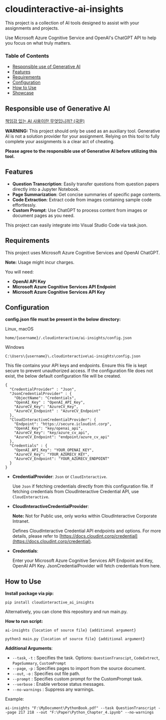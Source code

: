 # cloudinteractive-ai-insights
This project is a collection of AI tools designed to assist with your assignments and projects.

Use Microsoft Azure Cognitive Service and OpenAI's ChatGPT API to help you focus on what truly matters.




### Table of Contents
* [Responsible use of Generative AI](#responsible-use-of-generative-ai)
* [Features](#features)
* [Requirements](#requirements)
* [Configuration](#configuration)
* [How to Use](#how-to-use)
* [Showcase](#showcase)

## Responsible use of Generative AI

[책임감 있는 AI 사용이란 무엇입니까? (국문)](https://github.com/Coppermine-SP/Coppermine-SP/blob/main/ResponsibleUseOfAI_KR.md)

**WARNING:**
This project should only be used as an auxiliary tool. Generative AI is not a solution provider for your assignment. Relying on this tool to fully complete your assignments is a clear act of cheating. 

**Please agree to the responsible use of Generative AI before utilizing this tool.**

## Features
- **Question Transcription**:   Easily transfer questions from question papers directly into a Jupyter Notebook.
- **Page Summarization**:   Get concise summaries of specific page contents.
- **Code Extraction**:   Extract code from images containing sample code effortlessly.
- **Custom Prompt**:   Use ChatGPT to process content from images or document pages as you need.

This project can easily integrate into Visual Studio Code via task.json.
## Requirements
This project uses Microsoft Azure Cognitive Services and OpenAI ChatGPT. 

**Note:** Usage might incur charges.

You will need:
- **OpenAI API Key**
- **Microsoft Azure Cognitive Services API Endpoint**
- **Microsoft Azure Cognitive Services API Key**

## Configuration
**config.json file must be present in the below directory:**

Linux, macOS
```
home/{username}/.cloudinteractive/ai-insights/config.json
```
Windows
```
C:\Users\{username}\.cloudinteractive\ai-insights\config.json
```
This file contains your API keys and endpoints. Ensure this file is kept secure to prevent unauthorized access.
If the configuration file does not exist, the below default configuration file will be created.
```
{
  "CredentialProvider" : "Json",
  "JsonCredentialProvider" : {
    "ObjectName": "Credentials",
    "OpenAI_Key" : "OpenAI_API_Key",
    "AzureCV_Key": "AzureCV_Key",
    "AzureCV_Endpoint" : "AzureCV_Endpoint"
  },
  "CloudInteractiveCredentialProvider": {
    "Endpoint": "https://secure.icloudint.corp",
    "OpenAI_Key": "key/openai_api",
    "AzureCV_Key": "key/azure_cv_api",
    "AzureCV_Endpoint": "endpoint/azure_cv_api"
  },
  "Credentials" : {
    "OpenAI_API_Key": "YOUR_OPENAI_KEY",
    "AzureCV_Key": "YOUR_AZURECV_KEY",
    "AzureCV_Endpoint": "YOUR_AZURECV_ENDPOINT"
  }
}
```

- **CredentialProvider**: `Json` or `CloudInteractive`.
  
  Use `Json` if fetching credentials directly from this configuration file.
  If fetching credentials from CloudInteractive Credential API, use `CloudInteractive`.

- **CloudInteractiveCredentialProvider**:
  
  **Note:** Not for Public use, only works within CloudInteractive Corporate Intranet.
  
  Defines CloudInteractive Credential API endpoints and options.
  For more details, please refer to [https://docs.cloudint.corp/credential](https://docs.cloudint.corp/credential).
  
- **Credentials**:

  Enter your Microsoft Azure Cognitive Services API Endpoint and Key, OpenAI API Key. JsonCredentialProvider will fetch credentials from here.
  
## How to Use

**Install package via pip:**
```
pip install cloudinteractive_ai_insights
```
Alternatively, you can clone this repository and run main.py.

**How to run script:**
```
ai-insights {location of source file} {additional argument}
```
```
python3 main.py {location of source file} {additional argument}
```

**Additional Arguments**:
- `--task`, `-t` : Specifies the task.   Options: `QuestionTranscipt`, `CodeExtrect`, `PageSummary`, `CustomPrompt`
- `--page`, `-p` : Specifies pages to import from the source document.
- `--out`, `-o` : Specifies out file path.
- `--prompt` : Specifies custom prompt for the CustomPrompt task.
- `--verbose` : Enable verbose status messages.
- `--no-warnings` : Suppress any warnings.


Example:
```
ai-insights "F:\MyDocument\PythonBook.pdf" --task QuestionTranscript --page 217 218 --out "F:\Paper\Python_Chapter_4.ipynb" --no-warnings
```
  
